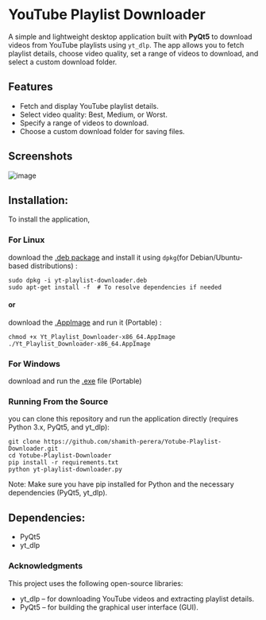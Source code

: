 # YouTube Playlist Downloader  

A simple and lightweight desktop application built with **PyQt5** to download videos from YouTube playlists using `yt_dlp`. The app allows you to fetch playlist details, choose video quality, set a range of videos to download, and select a custom download folder.  

## Features  
- Fetch and display YouTube playlist details.  
- Select video quality: Best, Medium, or Worst.  
- Specify a range of videos to download.  
- Choose a custom download folder for saving files.  

## Screenshots  
![image](https://github.com/user-attachments/assets/b073f638-4d07-4388-ade5-ac6d77ed886e)

## Installation:
To install the application, 

### For Linux 
download the [.deb package](https://github.com/shamith-perera/ExifRemover/releases/download/v1.0.0/exifremover.deb) and install it using `dpkg`(for Debian/Ubuntu-based distributions) :
```
sudo dpkg -i yt-playlist-downloader.deb
sudo apt-get install -f  # To resolve dependencies if needed
```
#### or

download the [.AppImage](https://github.com/shamith-perera/ExifRemover/releases/download/v1.0.0/Exif_Remover-x86_64.AppImage) and run it (Portable) :
```
chmod +x Yt_Playlist_Downloader-x86_64.AppImage
./Yt_Playlist_Downloader-x86_64.AppImage
```

### For Windows
download and run the [.exe](https://github.com/shamith-perera/ExifRemover/releases/download/v1.0.0/exif_remover.exe) file (Portable)



### Running From the Source
you can clone this repository and run the application directly (requires Python 3.x, PyQt5, and yt_dlp):

```
git clone https://github.com/shamith-perera/Yotube-Playlist-Downloader.git
cd Yotube-Playlist-Downloader
pip install -r requirements.txt
python yt-playlist-downloader.py
```
Note: Make sure you have pip installed for Python and the necessary dependencies (PyQt5, yt_dlp).

## Dependencies:
- PyQt5
- yt_dlp

### Acknowledgments
This project uses the following open-source libraries:
- yt_dlp – for downloading YouTube videos and extracting playlist details.
- PyQt5 – for building the graphical user interface (GUI).

